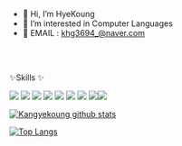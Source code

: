- 👋 Hi, I’m HyeKoung
- 👀 I’m interested in Computer Languages
- 🌱 EMAIL : khg3694_@naver.com


<!---
Kangyekoung/Kangyekoung is a ✨ special ✨ repository because its `README.md` (this file) appears on your GitHub profile.
You can click the Preview link to take a look at your changes.
--->

<br>
<br>

✨Skills ✨
<!-- https://simpleicons.org/?q=net -->
<img src="https://img.shields.io/badge/-C-A8B9CC?style=flat-square&logo=C&logoColor=black"/> <img src="https://img.shields.io/badge/-JAVA-1e8cbe?style=flat-square&logo=&logoColor=black"/>
<img src="https://img.shields.io/badge/-javascript-f7df1e?style=flat-square&logo=JavaScript&logoColor=black"/> <img src="https://img.shields.io/badge/-.NET-512bd4?style=flat-square&logo=.NET&logoColor=black"/>
<img src="https://img.shields.io/badge/-React-61dafb?style=flat-square&logo=React&logoColor=black"/> <img src="https://img.shields.io/badge/-MySQL-4479A1?style=flat-square&logo=MySQL&logoColor=black"/>
<img src="https://img.shields.io/badge/-CSS-1572B6?style=flat-square&logo=CSS3&logoColor=black"/> <img src="https://img.shields.io/badge/-HTML-E34F26?style=flat-square&logo=HTML5&logoColor=black"/><img src="https://img.shields.io/badge/MogoDB-MogoDB-red?style=flat-square&logo=CSS3&logoColor=black"/> 
<br>

[![Kangyekoung github stats](https://github-readme-stats.vercel.app/api?username=Kangyekoung&show_icons=true&theme=radical)](https://github.com/Kangyekoung)


[![Top Langs](https://github-readme-stats.vercel.app/api/top-langs/?username=Kangyekoung&layout=compact)](https://github.com/Kangyekoung/github-readme-stats)
